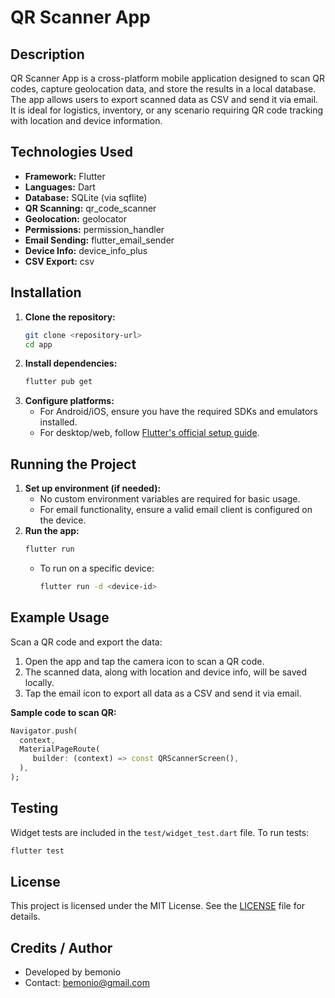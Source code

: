 
# QR Scanner App

## Description

QR Scanner App is a cross-platform mobile application designed to scan QR codes, capture geolocation data, and store the results in a local database. The app allows users to export scanned data as CSV and send it via email. It is ideal for logistics, inventory, or any scenario requiring QR code tracking with location and device information.

## Technologies Used

- **Framework:** Flutter
- **Languages:** Dart
- **Database:** SQLite (via sqflite)
- **QR Scanning:** qr_code_scanner
- **Geolocation:** geolocator
- **Permissions:** permission_handler
- **Email Sending:** flutter_email_sender
- **Device Info:** device_info_plus
- **CSV Export:** csv

## Installation

1. **Clone the repository:**
	```zsh
	git clone <repository-url>
	cd app
	```
2. **Install dependencies:**
	```zsh
	flutter pub get
	```
3. **Configure platforms:**
	- For Android/iOS, ensure you have the required SDKs and emulators installed.
	- For desktop/web, follow [Flutter's official setup guide](https://docs.flutter.dev/get-started/install).

## Running the Project

1. **Set up environment (if needed):**
	- No custom environment variables are required for basic usage.
	- For email functionality, ensure a valid email client is configured on the device.
2. **Run the app:**
	```zsh
	flutter run
	```
	- To run on a specific device:
	  ```zsh
	  flutter run -d <device-id>
	  ```

## Example Usage

Scan a QR code and export the data:

1. Open the app and tap the camera icon to scan a QR code.
2. The scanned data, along with location and device info, will be saved locally.
3. Tap the email icon to export all data as a CSV and send it via email.

**Sample code to scan QR:**
```dart
Navigator.push(
  context,
  MaterialPageRoute(
	 builder: (context) => const QRScannerScreen(),
  ),
);
```

## Testing

Widget tests are included in the `test/widget_test.dart` file. To run tests:
```zsh
flutter test
```

## License

This project is licensed under the MIT License. See the [LICENSE](LICENSE) file for details.

## Credits / Author

- Developed by bemonio
- Contact: bemonio@gmail.com

